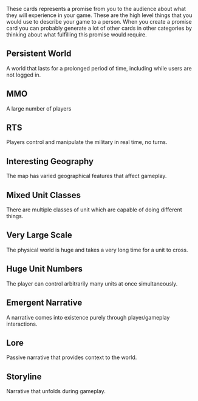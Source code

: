 These cards represents a promise from you to the audience about what they will experience in your game. These are the high level things that you would use to describe your game to a person. When you create a promise card you can probably generate a lot of other cards in other categories by thinking about what fulfilling this promise would require.

## Persistent World
A world that lasts for a prolonged period of time, including while users are not logged in.

## MMO
A large number of players

<!-- Swap These two? We wouldn't make a turned based strategy to have more players -->

## RTS
Players control and manipulate the military in real time, no turns.

## Interesting Geography
The map has varied geographical features that affect gameplay.

## Mixed Unit Classes
There are multiple classes of unit which are capable of doing different things.

## Very Large Scale
The physical world is huge and takes a very long time for a unit to cross.

## Huge Unit Numbers
The player can control arbitrarily many units at once simultaneously.

## Emergent Narrative
A narrative comes into existence purely through player/gameplay interactions.

## Lore
Passive narrative that provides context to the world.

## Storyline
Narrative that unfolds during gameplay.